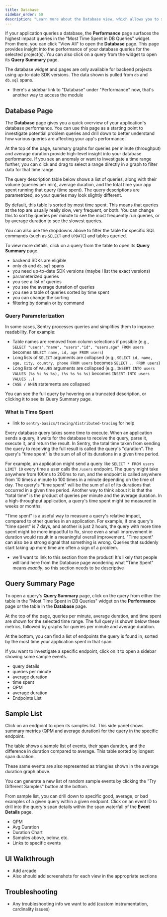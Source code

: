 ```yaml
---
title: Database
sidebar_order: 50
description: "Learn more about the Database view, which allows you to see your database queries, and debug their performance."
---
```


If your application queries a database, the **Performance** page surfaces the highest impact queries in the "Most Time Spent in DB Queries" widget. From there, you can click "View All" to open the **Database** page. This page provides insight into the performance of your database queries for the selected project(s). You can also click on a query from the widget to open its **Query Summary** page.

The database widget and pages are only available for backend projects using up-to-date SDK versions. The data shown is pulled from `db` and `db.sql` spans.

- there's a sidebar link to "Database" under "Performance" now, that's another way to access the module

## Database Page

The **Database** page gives you a quick overview of your application's database performance. You can use this page as a starting point to investigate potential problem queries and drill down to better understand how various queries are affecting your app's performance.

At the top of the page, summary graphs for queries per minute (throughput) and average duration provide high-level insight into your database performance. If you see an anomaly or want to investigate a time range further, you can click and drag to select a range directly in a graph to filter data for that time range.

The query description table below shows a list of queries, along with their volume (queries per min), average duration, and the total time your app spent running that query (time spent). The query descriptions are parametrized, so your queries may look slightly different.

By default, this table is sorted by most time spent. This means that queries at the top are usually really slow, very frequent, or both. You can change this to sort by queries per minute to see the most frequently run queries, or by average duration to see the slowest queries.

You can also use the dropdowns above to filter the table for specific SQL commands (such as `SELECT` and `UPDATE`) and tables queried.

To view more details, click on a query from the table to open its **Query Summary** page.

- backend SDKs are eligible
- only `db` and `db.sql` spans
- you need up-to-date SDK versions (maybe I list the exact versions)
- parameterized queries
- you see a list of queries
- you see the average duration of queries
- you see a table of queries sorted by time spent
- you can change the sorting
- filtering by domain or by command

### Query Parameterization

In some cases, Sentry processes queries and simplifies them to improve readability. For example:

- Table names are removed from column selections if possible (e.g., `SELECT "users"."name", "users"."id", "users.age" FROM users` becomes `SELECT name, id, age FROM users`)
- Long lists of `SELECT` arguments are collapsed (e.g., `SELECT id, name, age, city, country, phone FROM users` becomes `SELECT .. FROM users`)
- Long lists of `VALUES` arguments are collapsed (e.g., `INSERT INTO users VALUES (%s %s %s %s), (%s %s %s %s)` becomes `INSERT INTO users VALUES ..`)
- `CASE / WHEN` statements are collapsed

You can see the full query by hovering on a truncated description, or clicking it to see its Query Summary page.

### What is Time Spent

- link to `sentry-basics/tracing/distributed-tracing` for help

Every database query takes some time to execute. When an application sends a query, it waits for the database to receive the query, parse it, execute it, and return the result. In Sentry, the total time taken from sending the query to receiving the full result is called the query's "duration". The query's "time spent" is the sum of all of its durations in a given time period.

For example, an application might send a query like `SELECT * FROM users LIMIT 10` every time a user calls the `/users` endpoint. The query might take anywhere from 100ms to 200ms to run, and the endpoint is called anywhere from 10 times a minute to 100 times in a minute depending on the time of day. The query's "time spent" will be the sum of all of its durations that occurred in a given time period. Another way to think about it is that the "total time" is the product of queries per minute and the average duration. In a high-throughput application, a query's time spent might be measured in weeks or months.

"Time spent" is a useful way to measure a query's relative impact, compared to other queries in an application. For example, if one query's "time spent" is 7 days, and another is just 2 hours, the query with more time spent might be more impactful to fix, since even a small improvement in duration would result in a meaningful overall improvement. "Time spent" can also be a strong signal that something is wrong. Queries that suddenly start taking up more time are often a sign of a problem.

- we'll want to link to this section from the product! It's likely that people will land here from the Database page wondering what "Time Spent" means _exactly_, so this section needs to be descriptive

## Query Summary Page

To open a query's **Query Summary** page, click on the query from either the table in the "Most Time Spent in DB Queries" widget on the **Performance** page or the table in the **Database** page.

At the top of the page, queries per minute, average duration, and time spent are shown for the selected time range. The full query is shown below these metrics, followed by graphs for queries per minute and average duration.

At the bottom, you can find a list of endpoints the query is found in, sorted by the most time your application spent in that span.

If you want to investigate a specific endpoint, click on it to open a sidebar showing some sample events.

- query details
- queries per minute
- average duration
- time spent
- QPM
- average duration
- Endpoints List

## Sample List

Click on an endpoint to open its samples list. This side panel shows summary metrics (QPM and average duration) for the query in the specific endpoint.

The table shows a sample list of events, their span duration, and the difference in duration compared to average. This table sorted by longest span duration.

These same events are also represented as triangles shown in the average duration graph above.

You can generate a new list of random sample events by clicking the "Try Different Samples" button at the bottom.

From sample list, you can drill down to specific good, average, or bad examples of a given query within a given endpoint. Click on an event ID to drill into the query's span details within the span waterfall of the **Event Details** page.

- QPM
- Avg Duration
- Duration Chart
- Samples above, below, etc.
- Links to specific events

## UI Walkthrough

- Add arcade
- Also should add screenshots for each view in the appropriate sections

## Troubleshooting

- Any troubleshooting info we want to add (custom instrumentation, cardinality issues)
